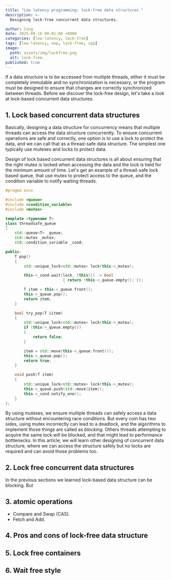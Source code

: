 ```yaml
---
title: "Low latency programming: lock-free data structures."
description: >-
  Designing lock-free concurrent data structures.

author: Cong
date: 2025-09-16 00:01:00 +0800
categories: [low-latency, lock-free]
tags: [low-latency, oop, lock-free, cpp]
image:
  path: assets/img/lockfree.png
  alt: lock-free.
published: true
---
```


If a data structure is to be accessed from multiple threads, either it must be completely immutable and no synchronization is necessary, or the program must be designed to ensure that changes are correctly synchronized between threads. Before we discover the lock-free design, let's take a look at lock-based concurrent data structures.

## 1. Lock based concurrent data structures

Basically, designing a data structure for concurrency means that multiple threads can access the data structure concurrently. To ensure concurrent operations are safe and correctly, one option is to use a lock to protect the data, and we can call that as a thread-safe data structure. The simplest one typically use mutexes and locks to protect data.

Design of lock based concurrent data structures is all about ensuring that the right mutex is locked when accessing the data and the lock is held for the minimum amount of time. Let's get an example of a thread-safe lock based queue, that use mutex to protect access to the queue, and the condition variable to notify waiting threads.

```cpp
#pragma once

#include <queue>
#include <condition_variable>
#include <mutex>

template <typename T>
class threadsafe_queue
{
    std::queue<T> _queue;
    std::mutex _mutex;
    std::condition_variable _cond;

public:
    T pop()
    {
        std::unique_lock<std::mutex> lock(this->_mutex);

        this->_cond.wait(lock, [this]() -> bool
                         { return !this->_queue.empty(); });

        T item = this->_queue.front();
        this->_queue.pop();
        return item;
    }

    bool try_pop(T &item)
    {
        std::unique_lock<std::mutex> lock(this->_mutex);
        if (this->_queue.empty())
        {
            return false;
        }

        item = std::move(this->_queue.front());
        this->_queue.pop();
        return true;
    }

    void push(T item)
    {
        std::unique_lock<std::mutex> lock(this->_mutex);
        this->_queue.push(std::move(item));
        this->_cond.notify_one();
    }
};
```

By using mutexes, we ensure multiple threads can safely access a data structure without encountering race conditions. But every coin has two sides, using mutex incorrectly can lead to a deadlock, and the algorithms to implement those things are called as *blocking*. Others threads attempting to acquire the same lock will be blocked, and that might lead to performance bottlenecks. In this article, we will learn other designing of concurrent data structure, where we can access the structure safely but no locks are required and can avoid those problems too.

## 2. Lock free concurrent data structures

In the previous sections we learned lock-based data structure can be blocking. But 

## 3. atomic operations

- Compare and Swap (CAS).
- Fetch and Add.

## 4. Pros and cons of lock-free data structure

## 5. Lock free containers

## 6. Wait free style

